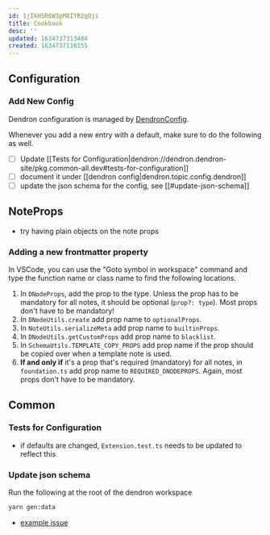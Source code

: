 ```yaml
---
id: 1jIkH5R6W3pM8IYR2gOji
title: Cookbook
desc: ''
updated: 1634737313404
created: 1634737110155
---
```


## Configuration

### Add New Config 

Dendron configuration is managed by [DendronConfig](https://github.com/dendronhq/dendron/blob/master/packages/common-all/src/types/workspace.ts).

Whenever you add a new entry with a default, make sure to do the following as well.
- [ ] Update [[Tests for Configuration|dendron://dendron.dendron-site/pkg.common-all.dev#tests-for-configuration]]
- [ ] document it under [[dendron config|dendron.topic.config.dendron]]
- [ ] update the json schema for the config, see [[#update-json-schema]]

## NoteProps

- try having plain objects on the note props

### Adding a new frontmatter property

In VSCode, you can use the "Goto symbol in workspace" command and type the function name or class name to find the following locations.

1. In `DNodeProps`, add the prop to the type. Unless the prop has to be mandatory for all notes, it should be optional (`prop?: type`). Most props don't have to be mandatory!
2. In `DNodeUtils.create` add prop name to `optionalProps`.
3. In `NoteUtils.serializeMeta` add prop name to `builtinProps`.
4. In `DNodeUtils.getCustomProps` add prop name to `blacklist`.
5. In `SchemaUtils.TEMPLATE_COPY_PROPS` add prop name if the prop should be copied over when a template note is used.
6. **If and only if** it's a prop that's required (mandatory) for all notes, in `foundation.ts` add prop name to `REQUIRED_DNODEPROPS`. Again, most props don't have to be mandatory.

## Common

### Tests for Configuration
- if defaults are changed, `Extension.test.ts` needs to be updated to reflect this

### Update json schema 

Run the following at the root of the dendron workspace

```sh
yarn gen:data
```

- [example issue](https://github.com/dendronhq/dendron/issues/613)